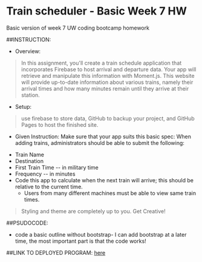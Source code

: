 # Train scheduler - Basic Week 7 HW
Basic version of week 7 UW coding bootcamp homework

##INSTRUCTION:
* Overview: 
>In this assignment, you'll create a train schedule application that incorporates Firebase to host arrival and departure data. Your app will retrieve and manipulate this information with Moment.js. This website will provide up-to-date information about various trains, namely their arrival times and how many minutes remain until they arrive at their station.
* Setup:
>use firebase to store data, GitHub to backup your project, and GitHub Pages to host the finished site.
* Given Instruction:
Make sure that your app suits this basic spec:
When adding trains, administrators should be able to submit the following:
- Train Name
- Destination 
- First Train Time -- in military time
- Frequency -- in minutes
- Code this app to calculate when the next train will arrive; this should be relative to the current time.
    - Users from many different machines must be able to view same train times.
>Styling and theme are completely up to you. Get Creative! 

##PSUDOCODE:
* code a basic outline without bootstrap- I can add bootstrap at a later time, the most important part is that the code works!

##LINK TO DEPLOYED PROGRAM: [here](https://redricasa.github.io/Train-Scheduler_FSB/) 
